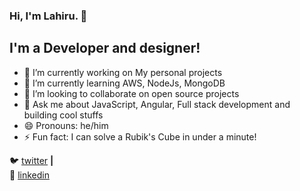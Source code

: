 ### Hi, I'm Lahiru. 👋

## I'm a Developer and designer!

- 🔭 I’m currently working on My personal projects
- 🌱 I’m currently learning AWS, NodeJs, MongoDB
- 👯 I’m looking to collaborate on open source projects
- 💬 Ask me about JavaScript, Angular, Full stack development and building cool stuffs
- 😄 Pronouns: he/him
- ⚡ Fun fact: I can solve a Rubik's Cube in under a minute!



🐦 [twitter][twitter] **|**  
👔 [linkedin][linkedin]


[twitter]: https://twitter.com/LahiruKasun16
[linkedin]: https://linkedin.com/in/lahiruk6

